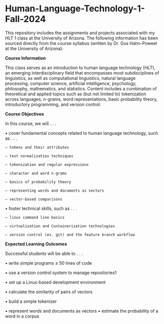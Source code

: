 # Human-Language-Technology-1-Fall-2024
This repository includes the assignments and projects associated with my HLT 1 class at the University of Arizona.
The following information has been sourced directly from the course syllabus (written by Dr. Gus Hahn-Poweel at the University of Arizona):

**Course Information**

This class serves as an introduction to human language technology (HLT), an
emerging interdisciplinary field that encompasses most subdisciplines of linguistics, as well as computational linguistics, natural language processing, computer
science, artificial intelligence, psychology, philosophy, mathematics, and statistics. Content includes a combination of theoretical and applied topics such as
(but not limited to) tokenization across languages, n-grams, word representations, basic probability theory, introductory programming, and version control.

**Course Objectives**

In this course, we will . . .

• cover fundamental concepts related to human language technology, such as . . .

    – tokens and their attributes
    
    – text normalization techniques
    
    – tokenization and regular expressions
    
    – character and word n-grams
    
    – basics of probability theory
    
    – representing words and documents as vectors
    
    – vector-based comparisons

• foster technical skills, such as . . .

    – linux command line basics
    
    – virtualization and Containerization technologies
    
    – version control (ex. git) and the feature branch workflow


**Expected Learning Outcomes**

Successful students will be able to . . .

• write simple programs ≤ 50 lines of code

• use a version control system to manage repositories1

• set up a Linux-based development environment

• calculate the similarity of pairs of vectors

• build a simple tokenizer

• represent words and documents as vectors
• estimate the probability of a word in a corpus
